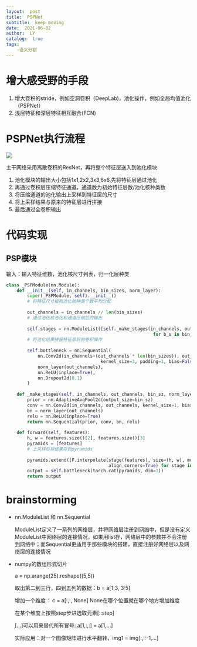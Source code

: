 ```yaml
---
layout:  post
title:  PSPNet
subtitle:  keep moving
date:  2021-06-02
author:  LY
catalog:  true
tags:
    -语义分割
---
```


# 增大感受野的手段

1. 增大卷积的stride，例如空洞卷积（DeepLab)，池化操作，例如全局均值池化（PSPNet）
2. 浅层特征和深层特征相互融合(FCN)

# PSPNet执行流程

![](D:\Documents\GitHub\L162534.github.io\img\PSPNet.png)

主干网络采用离散卷积的ResNet，再将整个特征层送入到池化模块

1. 池化模块的输出大小包括1x1,2x2,3x3,6x6,先将特征层通过池化
2. 再通过卷积层压缩特征通道，通道数为初始特征层数/池化核种类数
3. 将压缩通道的池化输出上采样到特征层的尺寸
4. 将上采样结果与原来的特征层进行拼接
5. 最后通过全卷积输出

# 代码实现

## PSP模块

输入：输入特征维数，池化核尺寸列表，归一化层种类

```python
class _PSPModule(nn.Module):
    def __init__(self, in_channels, bin_sizes, norm_layer):
        super(_PSPModule, self).__init__()
        # 将特征尺寸按照池化核种类个数平均分配
        
        out_channels = in_channels // len(bin_sizes)
       	# 通过池化核池化和通道压缩后的输出
        
        self.stages = nn.ModuleList([self._make_stages(in_channels, out_channels, b_s, norm_layer) 
                                                        for b_s in bin_sizes])
        # 将池化结果拼接特征层后的卷积操作
        
        self.bottleneck = nn.Sequential(
            nn.Conv2d(in_channels+(out_channels * len(bin_sizes)), out_channels, 
                                    kernel_size=3, padding=1, bias=False),
            norm_layer(out_channels),
            nn.ReLU(inplace=True),
            nn.Dropout2d(0.1)
        )
        
    def _make_stages(self, in_channels, out_channels, bin_sz, norm_layer):
        prior = nn.AdaptiveAvgPool2d(output_size=bin_sz)
        conv = nn.Conv2d(in_channels, out_channels, kernel_size=1, bias=False)
        bn = norm_layer(out_channels)
        relu = nn.ReLU(inplace=True)
        return nn.Sequential(prior, conv, bn, relu)
    
    def forward(self, features):
        h, w = features.size()[2], features.size()[3]
        pyramids = [features]
        # 上采样后将结果存到pyramids
        
        pyramids.extend([F.interpolate(stage(features), size=(h, w), mode='bilinear', 
                                       align_corners=True) for stage in self.stages])
        output = self.bottleneck(torch.cat(pyramids, dim=1))
        return output
```

# brainstorming

* nn.ModuleList 和 nn.Sequential

  ModuleList定义了一系列的网络层，并将网络层注册到网络中，但是没有定义ModuleList中网络层的连接情况，如果用list存，网络层中的参数并不会注册到网络中；而Sequential更适用于那些模块的搭建，直接注册好网络层以及网络层的连接情况
  
* numpy的数组形式切片

  a = np.arange(25).reshape((5,5))

  取出第二到三行，四到五列的数据：b = a[1:3, 3:5]

  增加一个维度： c = a[:,:, None] None在哪个位置就在哪个地方增加维度

  在某个维度上按照step步进选取元素[::step]

  [...]可以用来替代所有冒号: a[1,:,:] = a[1,...]

  实际应用：对一个图像矩阵进行水平翻转，img1 = img[:,::-1,...]